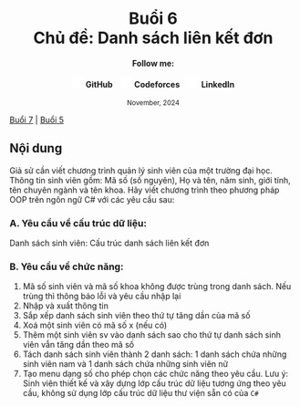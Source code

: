 <div align="center">
	<h1>Buổi 6<br>Chủ đề: Danh sách liên kết đơn</h1>
</div>

<div align="center">
  <p><strong>Follow me:</strong></p>
</div>

<div align="center">
  <p>
    <img src="https://github.com/k1enn/software-engineer-notes/blob/main/subjects/web-programming/Buoi1/Bai01/images/github.png" alt="GitHub Logo" width="20" height="20" />
    <strong><a style="text-decoration:none;" href="https://github.com/k1enn" target="_blank">GitHub</a></strong>
    <img style="padding-left: 10px; " src="https://github.com/k1enn/software-engineer-notes/blob/main/subjects/web-programming/Buoi1/Bai01/images/codeforces.png" alt="Codeforces Logo" width="20" height="20" />
    <strong><a style="text-decoration:none;" href="https://codeforces.com/profile/dinhtrungkien" target="_blank">Codeforces</a></strong>
    <img style="padding-left: 10px;" src="https://github.com/k1enn/software-engineer-notes/blob/main/subjects/web-programming/Buoi1/Bai01/images/linkedin.png" alt="LinkedIn Logo" width="20" height="20" />
    <strong><a style="text-decoration:none;" href="https://www.linkedin.com/in/k1enn/" target="_blank">LinkedIn</a></strong>
  </p>
      <small> November, 2024</small>
</div>

[Buổi 7](https://github.com/k1enn/software-engineer-notes/blob/main/subjects/data-structures-and-algorithms-exercises/Buoi7/buoi7.md) | [Buổi 5](https://github.com/k1enn/software-engineer-notes/blob/main/subjects/data-structures-and-algorithms-exercises/Buoi5/buoi5.md)
## Nội dung 
Giả sử cần viết chương trình quản lý sinh viên của một trường đại học. Thông tin sinh viên gồm: Mã số (số nguyên), Họ và tên, năm sinh, giới tính, tên chuyên ngành và tên khoa. Hãy viết chương trình theo phương pháp OOP trên ngôn ngữ C# với các yêu cầu sau: 
### A.	Yêu cầu về cấu trúc dữ liệu:
Danh sách sinh viên: Cấu trúc danh sách liên kết đơn
### B.	Yêu cầu về chức năng:
1.	Mã số sinh viên và mã số khoa không được trùng trong danh sách. Nếu trùng thì thông báo lỗi và yêu cầu nhập lại
2.	Nhập và xuất thông tin 
3.	Sắp xếp danh sách sinh viên theo thứ tự tăng dần của mã số
4.	Xoá một sinh viên có mã số x (nếu có)
5.	Thêm một sinh viên sv vào danh sách sao cho thứ tự danh sách sinh viên vẫn tăng dần theo mã số
6.	Tách danh sách sinh viên thành 2 danh sách: 1 danh sách chứa những sinh viên nam và 1 danh sách chứa những sinh viên nữ
7.	Tạo menu dạng số cho phép chọn các chức năng theo yêu cầu.
Lưu ý: Sinh viên thiết kế và xây dựng lớp cấu trúc dữ liệu tương ứng theo yêu cầu, không sử dụng lớp cấu trúc dữ liệu thư viện sẵn có của `C#` 
